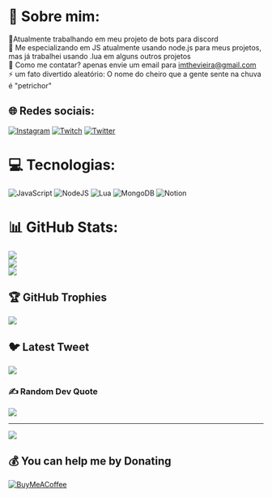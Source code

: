 # 💫 Sobre mim:
🔭Atualmente trabalhando em meu projeto de bots para discord<br>🌱 Me especializando em JS atualmente usando node.js para meus projetos, mas já trabalhei usando .lua em alguns outros projetos<br>💬 Como me contatar? apenas envie um email para imthevieira@gmail.com<br>⚡ um fato divertido aleatório: O nome do cheiro que a gente sente na chuva é "petrichor"


## 🌐 Redes sociais:
[![Instagram](https://img.shields.io/badge/Instagram-%23E4405F.svg?logo=Instagram&logoColor=white)](https://instagram.com/imthevieira) [![Twitch](https://img.shields.io/badge/Twitch-%239146FF.svg?logo=Twitch&logoColor=white)](https://twitch.tv/buggu_) [![Twitter](https://img.shields.io/badge/Twitter-%231DA1F2.svg?logo=Twitter&logoColor=white)](https://twitter.com/imthevieira) 

# 💻 Tecnologias:
![JavaScript](https://img.shields.io/badge/javascript-%23323330.svg?style=for-the-badge&logo=javascript&logoColor=%23F7DF1E) ![NodeJS](https://img.shields.io/badge/node.js-6DA55F?style=for-the-badge&logo=node.js&logoColor=white) ![Lua](https://img.shields.io/badge/lua-%232C2D72.svg?style=for-the-badge&logo=lua&logoColor=white) ![MongoDB](https://img.shields.io/badge/MongoDB-%234ea94b.svg?style=for-the-badge&logo=mongodb&logoColor=white) ![Notion](https://img.shields.io/badge/Notion-%23000000.svg?style=for-the-badge&logo=notion&logoColor=white)
# 📊 GitHub Stats:
![](https://github-readme-stats.vercel.app/api?username=imthevieira&theme=tokyonight&hide_border=false&include_all_commits=true&count_private=true)<br/>
![](https://github-readme-streak-stats.herokuapp.com/?user=imthevieira&theme=tokyonight&hide_border=false)<br/>
![](https://github-readme-stats.vercel.app/api/top-langs/?username=imthevieira&theme=tokyonight&hide_border=false&include_all_commits=true&count_private=true&layout=compact)

## 🏆 GitHub Trophies
![](https://github-profile-trophy.vercel.app/?username=imthevieira&theme=radical&no-frame=true&no-bg=false&margin-w=4)

## 🐦 Latest Tweet
[![](https://gtce.itsvg.in/api?username=imthevieira)](https://github.com/VishwaGauravIn/github-twitter-card-embed)

### ✍️ Random Dev Quote
![](https://quotes-github-readme.vercel.app/api?type=horizontal&theme=tokyonight)

---
[![](https://visitcount.itsvg.in/api?id=imthevieira&icon=0&color=0)](https://visitcount.itsvg.in)

  ## 💰 You can help me by Donating
  [![BuyMeACoffee](https://img.shields.io/badge/Buy%20Me%20a%20Coffee-ffdd00?style=for-the-badge&logo=buy-me-a-coffee&logoColor=black)](https://buymeacoffee.com/buggu) 

  
<!-- Proudly created with GPRM ( https://gprm.itsvg.in ) -->
